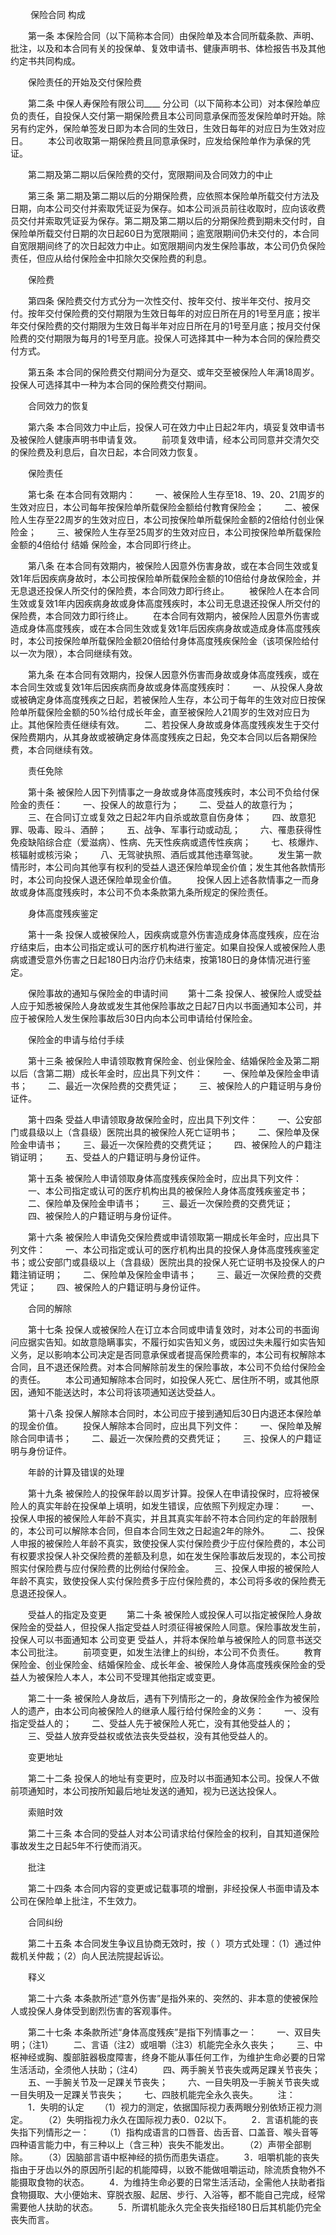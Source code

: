 
 


　　
保险合同
构成


　　第一条  本保险合同（以下简称本合同）由保险单及本合同所载条款、声明、批注，以及和本合同有关的投保单、复效申请书、健康声明书、体检报告书及其他约定书共同构成。


　　保险责任的开始及交付保险费


　　第二条  中保人寿保险有限公司____ 分公司（以下简称本公司）对本保险单应负的责任，自投保人交付第一期保险费且本公司同意承保而签发保险单时开始。除另有约定外，保险单签发日即为本合同的生效日，生效日每年的对应日为生效对应日。
　　本公司收取第一期保险费且同意承保时，应发给保险单作为承保的凭证。


　　第二期及第二期以后保险费的交付，宽限期间及合同效力的中止


　　第三条  第二期及第二期以后的分期保险费，应依照本保险单所载交付方法及日期，向本公司交付并索取凭证妥为保存。如本公司派员前往收取时，应向该收费员交付并索取凭证妥为保存。第二期及第二期以后的分期保险费到期未交付时，自保险单所载交付日期的次日起60日为宽限期间；逾宽限期间仍未交付的，本合同自宽限期间终了的次日起效力中止。如宽限期间内发生保险事故，本公司仍负保险责任，但应从给付保险金中扣除欠交保险费的利息。


　　保险费


　　第四条  保险费交付方式分为一次性交付、按年交付、按半年交付、按月交付。按年交付保险费的交付期限为生效日每年的对应日所在月的1号至月底；按半年交付保险费的交付期限为生效日每半年对应日所在月的1号至月底；按月交付保险费的交付期限为每月的1号至月底。投保人可选择其中一种为本合同的保险费交付方式。


　　第五条  本合同的保险费交付期间分为趸交、或年交至被保险人年满18周岁。投保人可选择其中一种为本合同的保险费交付期间。


　　合同效力的恢复


　　第六条  本合同效力中止后，投保人可在效力中止日起2年内，填妥复效申请书及被保险人健康声明书申请复效。
　　前项复效申请，经本公司同意并交清欠交的保险费及利息后，自次日起，本合同效力恢复。


　　保险责任


　　第七条  在本合同有效期内：
　　一、被保险人生存至18、19、20、21周岁的生效对应日，本公司每年按保险单所载保险金额给付教育保险金；
　　二、被保险人生存至22周岁的生效对应日，本公司按保险单所载保险金额的2倍给付创业保险金；
　　三、被保险人生存至25周岁的生效对应日，本公司按保险单所载保险金额的4倍给付
结婚
保险金，本合同即行终止。


　　第八条  在本合同有效期内，被保险人因意外伤害身故，或在本合同生效或复效1年后因疾病身故时，本公司按保险单所载保险金额的10倍给付身故保险金，并无息退还投保人所交付的保险费，本合同效力即行终止。
　　被保险人在本合同生效或复效1年内因疾病身故或身体高度残疾时，本公司无息退还投保人所交付的保险费，本合同效力即行终止。
　　在本合同有效期内，被保险人因意外伤害或造成身体高度残疾，或在本合同生效或复效1年后因疾病身故或造成身体高度残疾时，本公司按保险单所载保险金额20倍给付身体高度残疾保险金（该项保险给付以一次为限），本合同继续有效。


　　第九条  在本合同有效期内，投保人因意外伤害而身故或身体高度残疾，或在本合同生效或复效1年后因疾病而身故或身体高度残疾时：
　　一、从投保人身故或被确定身体高度残疾之日起，若被保险人生存，本公司于每年的生效对应日按保险单所载保险金额的50%给付成长年金，直至被保险人21周岁的生效对应日为止。其他保险责任继续有效。
　　二、若投保人身故或身体高度残疾发生于交付保险费期内，从其身故或被确定身体高度残疾之日起，免交本合同以后各期保险费，本合同继续有效。


　　责任免除


　　第十条  被保险人因下列情事之一身故或身体高度残疾时，本公司不负给付保险金的责任：
　　一、投保人的故意行为；
　　二、受益人的故意行为；
　　三、在合同订立或复效之日起2年内自杀或故意自伤身体；
　　四、故意犯罪、吸毒、殴斗、酒醉；
　　五、战争、军事行动或动乱；
　　六、罹患获得性免疫缺陷综合症（爱滋病）、性病、先天性疾病或遗传性疾病；
　　七、核爆炸、核辐射或核污染；
　　八、无驾驶执照、酒后或其他违章驾驶。
　　发生第一款情形时，本公司向其他享有权利的受益人退还保险单现金价值；发生其他各款情形时，本公司向投保人退还保险单现金价值。
　　投保人因上述各款情事之一而身故或身体高度残疾时，本公司不负本条款第九条所规定的保险责任。


　　身体高度残疾鉴定


　　第十一条  投保人或被保险人，因疾病或意外伤害造成身体高度残疾，应在治疗结束后，由本公司指定或认可的医疗机构进行鉴定。如果自投保人或被保险人患病或遭受意外伤害之日起180日内治疗仍未结束，按第180日的身体情况进行鉴定。


　　保险事故的通知与保险金的申请时间
　　第十二条  投保人、被保险人或受益人应于知悉被保险人身故或发生其他保险事故之日起7日内以书面通知本公司，并应于被保险人发生保险事故后30日内向本公司申请给付保险金。


　　保险金的申请与给付手续


　　第十三条  被保险人申请领取教育保险金、创业保险金、结婚保险金及第二期以后（含第二期）成长年金时，应出具下列文件：
　　一、保险单及保险金申请书；
　　二、最近一次保险费的交费凭证；
　　三、被保险人的户籍证明与身份证件。


　　第十四条  受益人申请领取身故保险金时，应出具下列文件：
　　一、公安部门或县级以上（含县级）医院出具的被保险人死亡证明书；
　　二、保险单及保险金申请书；
　　三、最近一次保险费的交费凭证；
　　四、被保险人的户籍注销证明；
　　五、受益人的户籍证明与身份证件。


　　第十五条  被保险人申请领取身体高度残疾保险金时，应出具下列文件：
　　一、本公司指定或认可的医疗机构出具的被保险人身体高度残疾鉴定书；
　　二、保险单及保险金申请书；
　　三、最近一次保险费的交费凭证；
　　四、被保险人的户籍证明与身份证件。


　　第十六条  被保险人申请免交保险费或申请领取第一期成长年金时，应出具下列文件：
　　一、本公司指定或认可的医疗机构出具的投保人身体高度残疾鉴定书；或公安部门或县级以上（含县级）医院出具的投保人死亡证明书及投保人的户籍注销证明；
　　二、保险单及保险金申请书；
　　三、最近一次保险费的交费凭证；
　　四、被保险人的户籍证明与身份证件。


　　合同的解除


　　第十七条  投保人或被保险人在订立本合同或申请复效时，对本公司的书面询问应据实告知。如故意隐瞒事实，不履行如实告知义务，或因过失未履行如实告知义务，足以影响本公司决定是否同意承保或者提高保险费率的，本公司有权解除本合同，且不退还保险费。对本合同解除前发生的保险事故，本公司不负给付保险金的责任。
　　本公司通知解除本合同时，如投保人死亡、居住所不明，或其他原因，通知不能送达时，本公司将该项通知送达受益人。


　　第十八条  投保人解除本合同时，本公司应于接到通知后30日内退还本保险单的现金价值。
　　投保人解除本合同时，应出具下列文件：
　　一、保险单及解除合同申请书；
　　二、最近一次保险费的交费凭证；
　　三、投保人的户籍证明与身份证件。


　　年龄的计算及错误的处理


　　第十九条  被保险人的投保年龄以周岁计算。投保人在申请投保时，应将被保险人的真实年龄在投保单上填明，如发生错误，应依照下列规定办理：
　　一、投保人申报的被保险人年龄不真实，并且其真实年龄不符本合同约定的年龄限制的，本公司可以解除本合同，但自本合同生效之日起逾2年的除外。
　　二、投保人申报的被保险人年龄不真实，致使投保人实付保险费少于应付保险费的，本公司有权要求投保人补交保险费的差额及利息，如在发生保险事故后发现的，本公司按照实付保险费与应付保险费的比例给付保险金。
　　三、投保人申报的被保险人年龄不真实，致使投保人实付保险费多于应付保险费的，本公司将多收的保险费无息退还投保人。


　　受益人的指定及变更
　　第二十条  被保险人或投保人可以指定被保险人身故保险金的受益人，但投保人指定受益人时须征得被保险人同意。保险事故发生前，投保人可以书面通知本
公司变更
受益人，并将本保险单与被保险人的同意书送交本公司批注。
　　前项变更，如发生法律上的纠纷，本公司不负责任。
　　教育保险金、创业保险金、结婚保险金、成长年金、被保险人身体高度残疾保险金的受益人为被保险人本人，本公司不受理其他指定或变更。


　　第二十一条  被保险人身故后，遇有下列情形之一的，身故保险金作为被保险人的遗产，由本公司向被保险人的继承人履行给付保险金的义务：
　　一、没有指定受益人的；
　　二、受益人先于被保险人死亡，没有其他受益人的；
　　三、受益人放弃受益权或依法丧失受益权，没有其他受益人的。


　　变更地址


　　第二十二条  投保人的地址有变更时，应及时以书面通知本公司。投保人不做前项通知时，本公司按所知最后地址发送的通知，视为已送达投保人。


　　索赔时效


　　第二十三条  本合同的受益人对本公司请求给付保险金的权利，自其知道保险事故发生之日起5年不行使而消灭。


　　批注


　　第二十四条  本合同内容的变更或记载事项的增删，非经投保人书面申请及本公司在保险单上批注，不生效力。


　　合同纠纷


　　第二十五条  本合同发生争议且协商无效时，按（ ）项方式处理：（1）通过仲裁机关仲裁；（2）向人民法院提起诉讼。


　　释义


　　第二十六条  本条款所述“意外伤害”是指外来的、突然的、非本意的使被保险人或投保人身体受到剧烈伤害的客观事件。


　　第二十七条  本条款所述“身体高度残疾”是指下列情事之一：
　　一、双目失明；（注1）
　　二、言语（注2）或咀嚼（注3）机能完全永久丧失；
　　三、中枢神经或胸、腹部脏器极度障害，终身不能从事任何工作，为维护生命必要的日常生活活动，全须他人扶助；（注4）
　　四、两手腕关节丧失或两足踝关节丧失；
　　五、一手腕关节及一足踝关节丧失；
　　六、一目失明及一手腕关节丧失或一目失明及一足踝关节丧失；
　　七、四肢机能完全永久丧失。
　　注：
　　1．失明的认定
　　（1）视力的测定，依据国际视力表两眼分别依矫正视力测定。
　　（2）失明指视力永久在国际视力表0．02以下。
　　2．言语机能的丧失指下列情形之一：
　　（1）指构成语言的口唇音、齿舌音、口盖音、喉头音等四种语言能力中，有三种以上（含三种）丧失不能发出。
　　（2）声带全部剔除。
　　（3）因脑部言语中枢神经的损伤而患失语症。
　　3．咀嚼机能的丧失指由于牙齿以外的原因所引起的机能障碍，以致不能做咀嚼运动，除流质食物外不能摄取食物的状态。
　　4．为维持生命必要的日常生活活动，全需他人扶助者指食物摄取、大小便始末、穿脱衣服、起居、步行、入浴等，都不能自己完成，经常需要他人扶助的状态。
　　5．所谓机能永久完全丧失指经180日后其机能仍完全丧失而言。
 


 

 
 
 
 
 
  


  
 

  


  


  
 
 
 
 


